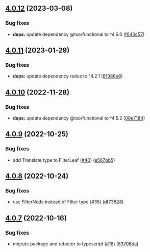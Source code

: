 ## [4.0.12](https://github.com/technology-studio/redux/compare/v4.0.11...v4.0.12) (2023-03-08)


### Bug fixes

* **deps:** update dependency @txo/functional to ^4.6.0 ([f643c57](https://github.com/technology-studio/redux/commit/f643c572da99ad4275775f4236c282a9b3db9fb7))

## [4.0.11](https://github.com/technology-studio/redux/compare/v4.0.10...v4.0.11) (2023-01-29)


### Bug fixes

* **deps:** update dependency redux to ^4.2.1 ([61986e8](https://github.com/technology-studio/redux/commit/61986e8f472ec90fa5ef5eb17c304107b72623c1))

## [4.0.10](https://github.com/technology-studio/redux/compare/v4.0.9...v4.0.10) (2022-11-28)


### Bug fixes

* **deps:** update dependency @txo/functional to ^4.5.2 ([00e7184](https://github.com/technology-studio/redux/commit/00e7184da8212387d87583df84034fd8b28fd9d9))

## [4.0.9](https://github.com/technology-studio/redux/compare/v4.0.8...v4.0.9) (2022-10-25)


### Bug fixes

* add Translate type to FilterLeaf ([#40](https://github.com/technology-studio/redux/issues/40)) ([e567bb5](https://github.com/technology-studio/redux/commit/e567bb529e90aa74da112fabaae7d667560dba4b))

## [4.0.8](https://github.com/technology-studio/redux/compare/v4.0.7...v4.0.8) (2022-10-24)


### Bug fixes

* use FilterNode instead of Filter type ([#35](https://github.com/technology-studio/redux/issues/35)) ([df73828](https://github.com/technology-studio/redux/commit/df7382876c4cbb0626c7e0f633eeaca4314eca70))

## [4.0.7](https://github.com/technology-studio/redux/compare/v4.0.6...v4.0.7) (2022-10-16)


### Bug fixes

* migrate package and refactor to typescript ([#18](https://github.com/technology-studio/redux/issues/18)) ([63706da](https://github.com/technology-studio/redux/commit/63706da8c7080d633a4a092bab808dc54efe9bd1))
